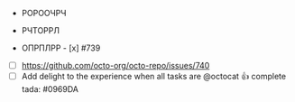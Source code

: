 - РОРООЧРЧ
* РЧТОРРЛ
+ ОПРПЛРР
﻿- [x] #739
- [ ] https://github.com/octo-org/octo-repo/issues/740
- [ ] Add delight to the experience when all tasks are
@octocat :+1: complete
tada: #0969DA
